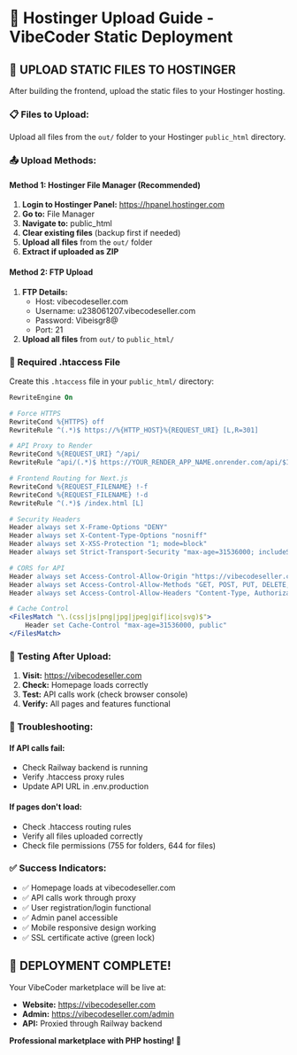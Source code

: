 # 📁 Hostinger Upload Guide - VibeCoder Static Deployment

## 🎯 **UPLOAD STATIC FILES TO HOSTINGER**

After building the frontend, upload the static files to your Hostinger hosting.

### **📋 Files to Upload:**
Upload all files from the `out/` folder to your Hostinger `public_html` directory.

### **📤 Upload Methods:**

#### **Method 1: Hostinger File Manager (Recommended)**
1. **Login to Hostinger Panel:** https://hpanel.hostinger.com
2. **Go to:** File Manager
3. **Navigate to:** public_html
4. **Clear existing files** (backup first if needed)
5. **Upload all files** from the `out/` folder
6. **Extract if uploaded as ZIP**

#### **Method 2: FTP Upload**
1. **FTP Details:**
   - Host: vibecodeseller.com
   - Username: u238061207.vibecodeseller.com
   - Password: Vibeisgr8@
   - Port: 21
2. **Upload all files** from `out/` to `public_html/`

### **🔧 Required .htaccess File**

Create this `.htaccess` file in your `public_html/` directory:

```apache
RewriteEngine On

# Force HTTPS
RewriteCond %{HTTPS} off
RewriteRule ^(.*)$ https://%{HTTP_HOST}%{REQUEST_URI} [L,R=301]

# API Proxy to Render
RewriteCond %{REQUEST_URI} ^/api/
RewriteRule ^api/(.*)$ https://YOUR_RENDER_APP_NAME.onrender.com/api/$1 [P,L]

# Frontend Routing for Next.js
RewriteCond %{REQUEST_FILENAME} !-f
RewriteCond %{REQUEST_FILENAME} !-d
RewriteRule ^(.*)$ /index.html [L]

# Security Headers
Header always set X-Frame-Options "DENY"
Header always set X-Content-Type-Options "nosniff"
Header always set X-XSS-Protection "1; mode=block"
Header always set Strict-Transport-Security "max-age=31536000; includeSubDomains"

# CORS for API
Header always set Access-Control-Allow-Origin "https://vibecodeseller.com"
Header always set Access-Control-Allow-Methods "GET, POST, PUT, DELETE, OPTIONS"
Header always set Access-Control-Allow-Headers "Content-Type, Authorization"

# Cache Control
<FilesMatch "\.(css|js|png|jpg|jpeg|gif|ico|svg)$">
    Header set Cache-Control "max-age=31536000, public"
</FilesMatch>
```

### **🧪 Testing After Upload:**

1. **Visit:** https://vibecodeseller.com
2. **Check:** Homepage loads correctly
3. **Test:** API calls work (check browser console)
4. **Verify:** All pages and features functional

### **🔧 Troubleshooting:**

#### **If API calls fail:**
- Check Railway backend is running
- Verify .htaccess proxy rules
- Update API URL in .env.production

#### **If pages don't load:**
- Check .htaccess routing rules
- Verify all files uploaded correctly
- Check file permissions (755 for folders, 644 for files)

### **✅ Success Indicators:**

- ✅ Homepage loads at vibecodeseller.com
- ✅ API calls work through proxy
- ✅ User registration/login functional
- ✅ Admin panel accessible
- ✅ Mobile responsive design working
- ✅ SSL certificate active (green lock)

## 🎉 **DEPLOYMENT COMPLETE!**

Your VibeCoder marketplace will be live at:
- **Website:** https://vibecodeseller.com
- **Admin:** https://vibecodeseller.com/admin
- **API:** Proxied through Railway backend

**Professional marketplace with PHP hosting! 🚀**
